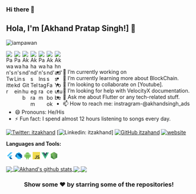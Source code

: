### Hi there 👋

## Hola, I'm [Akhand Pratap Singh!] 👋

<p align="left"> <img src="https://komarev.com/ghpvc/?username=iampawan&label=Views&color=blue&style=plastic" alt="iampawan" /> </p>

<a href="https://twitter.com/@AkhandP00857965">
  <img align="left" alt="Pawan's Twitter" width="22px" src="https://cdn.jsdelivr.net/npm/simple-icons@v3/icons/twitter.svg" />
</a>
<a href="https://linkedin.com/feed/">
  <img align="left" alt="Pawan's Linkdein" width="22px" src="https://cdn.jsdelivr.net/npm/simple-icons@v3/icons/linkedin.svg" />
</a>
<a href="https://github.com/itzakhand">
  <img align="left" alt="Akhand's Github" width="22px" src="https://cdn.jsdelivr.net/npm/simple-icons@v3/icons/github.svg" />
</a>
<a href="https://t.me/@akhandsingh_ads">
  <img align="left" alt="Akhand's Telegram" width="22px" src="https://cdn.jsdelivr.net/npm/simple-icons@v3/icons/telegram.svg" />
</a>
<a href="https://instagram.com/akhandsingh_ads/">
  <img align="left" alt="Pawan's Instagram" width="22px" src="https://cdn.jsdelivr.net/npm/simple-icons@v3/icons/instagram.svg" />
</a>
<a href="https://www.facebook.com//">
  <img align="left" alt="Akhand's Facebook" width="22px" src="https://cdn.jsdelivr.net/npm/simple-icons@v3/icons/facebook.svg" />
</a>
<a href="https://www.youtube.com//">
  <img align="left" alt="Akhnad's Youtube" width="22px" src="https://cdn.jsdelivr.net/npm/simple-icons@v3/icons/youtube.svg" />
</a>

<br/>
<br/>


- 🔭 I’m currently working on 
- 🌱 I’m currently learning more about BlockChain.
- 👯 I’m looking to collaborate on [Youtube].
- 🤔 I’m looking for help with VelocityX documentation.
- 💬 Ask me about Flutter or any tech-related stuff.
- 📫 How to reach me: instragram-@akhandsingh_ads
- 😄 Pronouns: He/His
- ⚡ Fun fact: I spend almost 12 hours listening to songs every day.

[![Twitter: itzakhand](https://img.shields.io/twitter/follow/akhandsingh?style=social)](https://twitter.com/@AkhandP00857965)
[![Linkedin: itzakhand](https://img.shields.io/badge/-akhandsingh-blue?style=flat-square&logo=Linkedin&logoColor=white&link=https://www.linkedin.com/feed/)]
[![GitHub itzahand](https://img.shields.io/github/followers/itzakhand?label=follow&style=social)](https://github.com/itzakhand)
[![website](https://img.shields.io/badge/ProfileWebsite-akhand.live-2648ff?style=flat-square&logo=google-chrome)](https://cse-bbs.netlify.app/)


**Languages and Tools:**  

<code><img height="20" src="https://raw.githubusercontent.com/github/explore/80688e429a7d4ef2fca1e82350fe8e3517d3494d/topics/flutter/flutter.png"></code>
<code><img height="20" src="https://raw.githubusercontent.com/github/explore/80688e429a7d4ef2fca1e82350fe8e3517d3494d/topics/dart/dart.png"></code>
<code><img height="20" src="https://raw.githubusercontent.com/github/explore/80688e429a7d4ef2fca1e82350fe8e3517d3494d/topics/android/android.png"></code>
<code><img height="20" src="https://raw.githubusercontent.com/github/explore/80688e429a7d4ef2fca1e82350fe8e3517d3494d/topics/javascript/javascript.png"></code>
<code><img height="20" src="https://raw.githubusercontent.com/github/explore/80688e429a7d4ef2fca1e82350fe8e3517d3494d/topics/vue/vue.png"></code>
<code><img height="20" src="https://raw.githubusercontent.com/github/explore/80688e429a7d4ef2fca1e82350fe8e3517d3494d/topics/nodejs/nodejs.png"></code>    

<a href="https://github.com/itzakhand">
  <img align="center" src="https://github-readme-stats.vercel.app/api/top-langs/?username=itzakhand&theme=light&hide_langs_below=1" />
</a>
<a href="https://github.com/itzakhand">
 <img align="center" src="https://github-readme-stats.vercel.app/api?username=itzakhand&show_icons=true&theme=light&line_height=27" alt="Akhand's github stats"/>
</a>
<a href="https://github.com/itzakhand/insta-dp-downloader">
  <img align="center" src="https://github-readme-stats.vercel.app/api/pin/?username=itzakhand&repo=insta-dp-downloader&theme=light" />

</a>
<a href="https://github.com/itzakhand/py-matrix-calculator">
 <img align="center" src="https://github-readme-stats.vercel.app/api/pin/?username=itzakhand&repo=py-matrix-calculator&theme=light" />
</a>

<div align="center">

### Show some ❤️ by starring some of the repositories!

</div>
